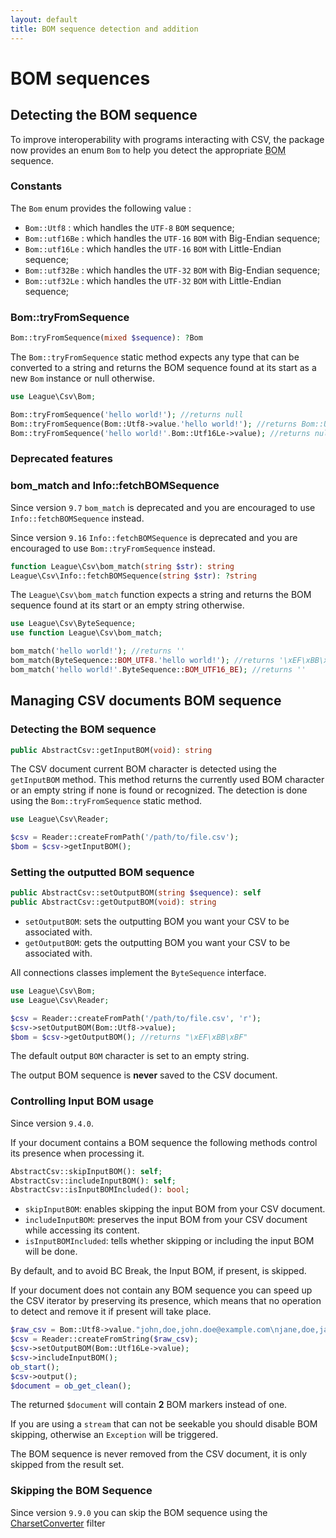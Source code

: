 ```yaml
---
layout: default
title: BOM sequence detection and addition
---
```


# BOM sequences

## Detecting the BOM sequence

To improve interoperability with programs interacting with CSV, the package now provides an enum `Bom` to help you detect the appropriate <abbr title="Byte Order Mark">BOM</abbr> sequence.

### Constants

The `Bom` enum provides the following value :

- `Bom::Utf8` : which handles the `UTF-8` `BOM` sequence;
- `Bom::utf16Be` : which handles the `UTF-16` `BOM` with Big-Endian sequence;
- `Bom::utf16Le` : which handles the `UTF-16` `BOM` with Little-Endian sequence;
- `Bom::utf32Be` : which handles the `UTF-32` `BOM` with Big-Endian sequence;
- `Bom::utf32Le` : which handles the `UTF-32` `BOM` with Little-Endian sequence;

### Bom::tryFromSequence

```php
Bom::tryFromSequence(mixed $sequence): ?Bom
```

The `Bom::tryFromSequence` static method expects any type that can be converted to a string and returns the BOM sequence found at its start as a new `Bom` instance or null otherwise.

```php
use League\Csv\Bom;

Bom::tryFromSequence('hello world!'); //returns null
Bom::tryFromSequence(Bom::Utf8->value.'hello world!'); //returns Bom::Utf8
Bom::tryFromSequence('hello world!'.Bom::Utf16Le->value); //returns null
```

### Deprecated features

### bom_match and Info::fetchBOMSequence

<p class="message-warning">Since version <code>9.7</code> <code>bom_match</code> is deprecated and you are encouraged to use <code>Info::fetchBOMSequence</code> instead.</p>
<p class="message-warning">Since version <code>9.16</code> <code>Info::fetchBOMSequence</code> is deprecated and you are encouraged to use <code>Bom::tryFromSequence</code> instead.</p>

```php
function League\Csv\bom_match(string $str): string
League\Csv\Info::fetchBOMSequence(string $str): ?string
```

The `League\Csv\bom_match` function expects a string and returns the BOM sequence found at its start or an empty string otherwise.

```php
use League\Csv\ByteSequence;
use function League\Csv\bom_match;

bom_match('hello world!'); //returns ''
bom_match(ByteSequence::BOM_UTF8.'hello world!'); //returns '\xEF\xBB\xBF'
bom_match('hello world!'.ByteSequence::BOM_UTF16_BE); //returns ''
```

## Managing CSV documents BOM sequence

### Detecting the BOM sequence

```php
public AbstractCsv::getInputBOM(void): string
```

The CSV document current BOM character is detected using the `getInputBOM` method. This method returns the currently used BOM character or an empty string if none is found or recognized. The detection is done using the `Bom::tryFromSequence` static method.

```php
use League\Csv\Reader;

$csv = Reader::createFromPath('/path/to/file.csv');
$bom = $csv->getInputBOM();
```

### Setting the outputted BOM sequence

```php
public AbstractCsv::setOutputBOM(string $sequence): self
public AbstractCsv::getOutputBOM(void): string
```

- `setOutputBOM`: sets the outputting BOM you want your CSV to be associated with.
- `getOutputBOM`: gets the outputting BOM you want your CSV to be associated with.

<p class="message-info">All connections classes implement the <code>ByteSequence</code> interface.</p>

```php
use League\Csv\Bom;
use League\Csv\Reader;

$csv = Reader::createFromPath('/path/to/file.csv', 'r');
$csv->setOutputBOM(Bom::Utf8->value);
$bom = $csv->getOutputBOM(); //returns "\xEF\xBB\xBF"
```

<p class="message-info">The default output <code>BOM</code> character is set to an empty string.</p>
<p class="message-warning">The output BOM sequence is <strong>never</strong> saved to the CSV document.</p>

### Controlling Input BOM usage

<p class="message-info">Since version <code>9.4.0</code>.</p>

If your document contains a BOM sequence the following methods control its presence when processing it.

```php
AbstractCsv::skipInputBOM(): self;
AbstractCsv::includeInputBOM(): self;
AbstractCsv::isInputBOMIncluded(): bool;
```

- `skipInputBOM`: enables skipping the input BOM from your CSV document.
- `includeInputBOM`: preserves the input BOM from your CSV document while accessing its content.
- `isInputBOMIncluded`: tells whether skipping or including the input BOM will be done.

<p class="message-notice">By default, and to avoid BC Break, the Input BOM, if present, is skipped.</p>

If your document does not contain any BOM sequence you can speed up the CSV iterator by preserving its presence, which means that no operation to detect and remove it if present will take place.

```php
$raw_csv = Bom::Utf8->value."john,doe,john.doe@example.com\njane,doe,jane.doe@example.com\n";
$csv = Reader::createFromString($raw_csv);
$csv->setOutputBOM(Bom::Utf16Le->value);
$csv->includeInputBOM();
ob_start();
$csv->output();
$document = ob_get_clean();
```

The returned `$document` will contain **2** BOM markers instead of one.

<p class="message-warning">If you are using a <code>stream</code> that can not be seekable you should disable BOM skipping, otherwise an <code>Exception</code> will be triggered.</p>
<p class="message-warning">The BOM sequence is never removed from the CSV document, it is only skipped from the result set.</p>

### Skipping the BOM Sequence

<p class="message-info">Since version <code>9.9.0</code> you can skip the BOM sequence using the <a href="/9.0/interoperability/encoding/">CharsetConverter</a> filter</p>

